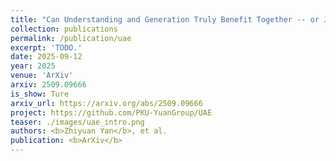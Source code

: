 ```yaml
---
title: "Can Understanding and Generation Truly Benefit Together -- or Just Coexist?"
collection: publications
permalink: /publication/uae
excerpt: 'TODO.'
date: 2025-09-12
year: 2025
venue: 'ArXiv'
arxiv: 2509.09666
is_show: Ture
arxiv_url: https://arxiv.org/abs/2509.09666
project: https://github.com/PKU-YuanGroup/UAE
teaser: ./images/uae_intro.png
authors: <b>Zhiyuan Yan</b>, et al.
publication: <b>ArXiv</b>
---
```


